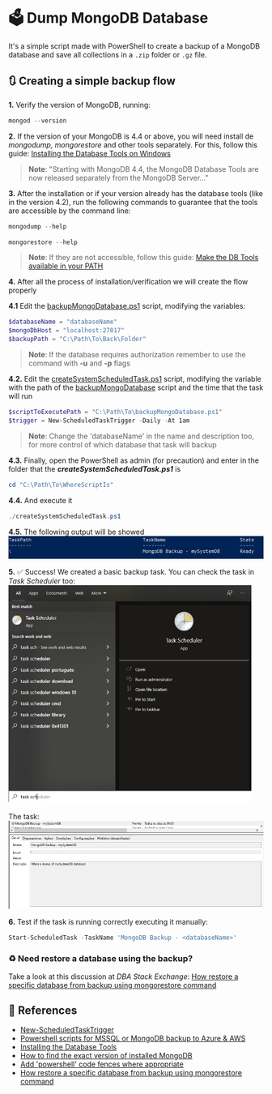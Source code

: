 # :ballot_box: Dump MongoDB Database

It's a simple script made with PowerShell to create a backup of a MongoDB database and save all collections in a `.zip` folder or `.gz` file.

## :arrows_clockwise: Creating a simple backup flow

__1.__ Verify the version of MongoDB, running:
```powershell
mongod --version
```

__2.__ If the version of your MongoDB is 4.4 or above, you will need install de _mongodump, mongorestore_ and other tools separately. For this, follow this guide: [Installing the Database Tools on Windows](https://docs.mongodb.com/database-tools/installation/installation-windows/)
> **Note**:
> "Starting with MongoDB 4.4, the MongoDB Database Tools are now released separately from the MongoDB Server..."

__3.__ After the installation or if your version already has the database tools (like in the version 4.2), run the following commands to guarantee that the tools are accessible by the command line:
```powershell
mongodump --help
```
```powershell
mongorestore --help
```
> **Note**:
> If they are not accessible, follow this guide: [Make the DB Tools available in your PATH](https://docs.mongodb.com/database-tools/installation/installation-windows/#make-the-db-tools-available-in-your-path)

__4.__ After all the process of installation/verification we will create the flow properly

  __4.1__ Edit the [backupMongoDatabase.ps1](./backupMongoDatabase.ps1) script, modifying the variables:
  ```powershell
  $databaseName = "databaseName"
  $mongoDbHost = "localhost:27017"
  $backupPath = "C:\Path\To\Back\Folder"
  ```
  > **Note**:
  > If the database requires authorization remember to use the command with __-u__ and __-p__ flags
  
  __4.2.__ Edit the [createSystemScheduledTask.ps1](./createSystemScheduledTask.ps1) script, modifying the  variable with the path of the [backupMongoDatabase](./backupMongoDatabase.ps1) script and the time that the task will run
   ```powershell
  $scriptToExecutePath = "C:\Path\To\backupMongoDatabase.ps1"
  $trigger = New-ScheduledTaskTrigger -Daily -At 1am
  ```
  > **Note**:
  > Change the 'databaseName' in the name and description too, for more control of which database that task will backup
  
  __4.3.__ Finally, open the PowerShell as admin (for precaution) and enter in the folder that the ___createSystemScheduledTask.ps1___ is
  ```powershell
  cd "C:\Path\To\WhereScriptIs"
  ```
  
  __4.4.__ And execute it
  ```powershell
  ./createSystemScheduledTask.ps1
  ```
  
  __4.5.__ The following output will be showed
  <br/>
  <img src="./docs/task-created.png" />
  
__5.__ :white_check_mark: Success! We created a basic backup task. You can check the task in _Task Scheduler_ too:
<img width="480px" src="./docs/search-task-scheduler.png" />
<br/><br/>
The task:
<img src="./docs/task-in-task-scheduler.png" />

__6.__ Test if the task is running correctly executing it manually:
```powershell
Start-ScheduledTask -TaskName 'MongoDB Backup - <databaseName>'
```

### :recycle: Need restore a database using the backup?

Take a look at this discussion at _DBA Stack Exchange_: [How restore a specific database from backup using mongorestore command
](https://dba.stackexchange.com/questions/113017/how-restore-a-specific-database-from-backup-using-mongorestore-command)
  
## :page_with_curl: References

- [New-ScheduledTaskTrigger](https://docs.microsoft.com/en-us/powershell/module/scheduledtasks/new-scheduledtasktrigger?view=win10-ps)
- [Powershell scripts for MSSQL or MongoDB backup to Azure & AWS](https://piotrgankiewicz.com/2016/05/03/powershell-scripts-for-mssql-or-mongodb-backup-to-azure-aws/)
- [Installing the Database Tools](https://docs.mongodb.com/database-tools/installation/installation/)
- [How to find the exact version of installed MongoDB](https://stackoverflow.com/questions/38160412/how-to-find-the-exact-version-of-installed-mongodb#:~:text=To%20check%20mongodb%20version%20use%20the%20mongod%20command%20with%20%2D%2Dversion%20option.)
- [Add 'powershell' code fences where appropriate](https://github.com/MicrosoftDocs/PowerShell-Docs/issues/1511)
- [How restore a specific database from backup using mongorestore command](https://dba.stackexchange.com/questions/113017/how-restore-a-specific-database-from-backup-using-mongorestore-command)
